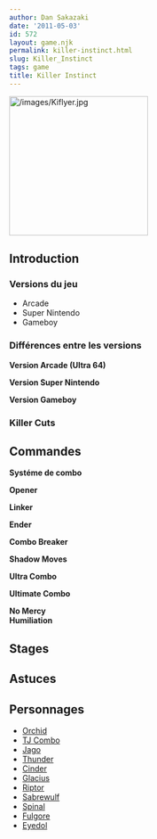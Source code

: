 ```yaml
---
author: Dan Sakazaki
date: '2011-05-03'
id: 572
layout: game.njk
permalink: killer-instinct.html
slug: Killer_Instinct
tags: game
title: Killer Instinct
---
```


<img src="/images/Kiflyer.jpg" title="/images/Kiflyer.jpg" width="250"
alt="/images/Kiflyer.jpg" />  

## Introduction

### Versions du jeu

- Arcade
- Super Nintendo
- Gameboy

### Différences entre les versions

**Version Arcade (Ultra 64)**  

**Version Super Nintendo**  

**Version Gameboy**  

### Killer Cuts

## Commandes

**Systéme de combo**  

**Opener**  

**Linker**  

**Ender**  

**Combo Breaker**  

**Shadow Moves**  

**Ultra Combo**  

**Ultimate Combo**  

**No Mercy**  
**Humiliation**  

## Stages

## Astuces

## Personnages

- [Orchid](Orchid_(Killer_Instinct))
- [TJ Combo](T.J._Combo_(Killer_Instinct))
- [Jago](Jago_(Killer_Instinct))
- [Thunder](Chief_Thunder_(Killer_Instinct))
- [Cinder](Cinder_(Killer_Instinct))
- [Glacius](Glacius_(Killer_Instinct))
- [Riptor](Riptor_(Killer_Instinct))
- [Sabrewulf](Sabrewulf_(Killer_Instinct))
- [Spinal](Spinal_(Killer_Instinct))
- [Fulgore](Fulgore_(Killer_Instinct))
- [Eyedol](Eyedol_(Killer_Instinct))